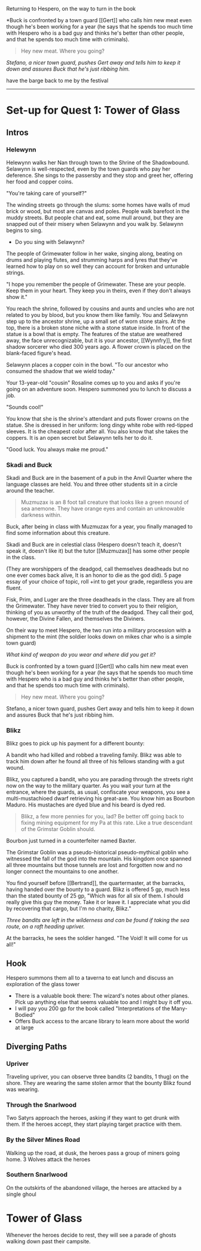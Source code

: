 




Returning to Hespero, on the way to turn in the book

*Buck is confronted by a town guard [[Gert]] who calls him new meat even though he's been working for a year (he says that he spends too much time with Hespero who is a bad guy and thinks he's better than other people, and that he spends too much time with criminals).

> Hey new meat. Where you going? 

*Stefano, a nicer town guard, pushes Gert away and tells him to keep it down and assures Buck that he's just ribbing him.*

have the barge back to me by the festival 

------------



# Set-up for Quest 1: Tower of Glass
## Intros
### Helewynn

Helewynn walks her Nan through town to the Shrine of the Shadowbound. Selawynn is well-respected, even by the town guards who pay her deference. She sings to the passersby and they stop and greet her, offering her food and copper coins.

"You're taking care of yourself?"

The winding streets go through the slums: some homes have walls of mud brick or wood, but most are canvas and poles. People walk barefoot in the muddy streets. But people chat and eat, some mull around, but they are snapped out of their misery when Selawynn and you walk by. Selawynn begins to sing. 

- Do you sing with Selawynn?

The people of Grimewater follow in her wake, singing along, beating on drums and playing flutes, and strumming harps and lyres that they've learned how to play on so well they can account for broken and untunable strings.

"I hope you remember the people of Grimewater. These are your people. Keep them in your heart. They keep you in theirs, even if they don't always show it."

You reach the shrine, followed by cousins and aunts and uncles who are not related to you by blood, but you know them like family. You and Selawynn step up to the ancestor shrine, up a small set of worn stone stairs. At the top, there is a broken stone niche with a stone statue inside. In front of the statue is a bowl that is empty. The features of the statue are weathered away, the face unrecognizable, but it is your ancestor, [[Wynnfry]], the first shadow sorcerer who died 300 years ago. A flower crown is placed on the blank-faced figure's head. 

Selawynn places a copper coin in the bowl. "To our ancestor who consumed the shadow that we wield today."

Your 13-year-old "cousin" Rosaline comes up to you and asks if you're going on an adventure soon. Hespero summoned you to lunch to discuss a job. 

"Sounds cool!"

You know that she is the shrine's attendant and puts flower crowns on the statue. She is dressed in her uniform: long dingy white robe with red-tipped sleeves. It is the cheapest color after all. You also know that she takes the coppers. It is an open secret but Selawynn tells her to do it.

"Good luck. You always make me proud."

### Skadi and Buck
Skadi and Buck are in the basement of a pub in the Anvil Quarter where the language classes are held. You and three other students sit in a circle around the teacher. 

> Muzmuzax is an 8 foot tall creature that looks like a green mound of sea anemone. They have orange eyes and contain an unknowable darkness within.

Buck, after being in class with Muzmuzax for a year, you finally managed to find some information about this creature. 

Skadi and Buck are in celestial class (Hespero doesn't teach it, doesn't speak it, doesn't like it) but the tutor [[Muzmuzax]] has some other people in the class. 

(They are worshippers of the deadgod, call themselves deadheads but no one ever comes back alive, It is an honor to die as the god did). 5 page essay of your choice of topic, roll +int to get your grade, regardless you are fluent. 

Fisk, Prim, and Luger are the three deadheads in the class. They are all from the Grimewater. They have never tried to convert you to their religion, thinking of you as unworthy of the truth of the deadgod. They call their god, however, the Divine Fallen, and themselves the Diviners. 

On their way to meet Hespero, the two run into a military procession with a shipment to the mint (the soldier looks down on mikes char who is a simple town guard)

*What kind of weapon do you wear and where did you get it?*

Buck is confronted by a town guard [[Gert]] who calls him new meat even though he's been working for a year (he says that he spends too much time with Hespero who is a bad guy and thinks he's better than other people, and that he spends too much time with criminals).

> Hey new meat. Where you going? 

Stefano, a nicer town guard, pushes Gert away and tells him to keep it down and assures Buck that he's just ribbing him.


### Blikz
Blikz goes to pick up his payment for a different bounty: 

A bandit who had killed and robbed a traveling family. Blikz was able to track him down after he found all three of his fellows standing with a gut wound.

Blikz, you captured a bandit, who you are parading through the streets right now on the way to the military quarter. As you wait your turn at the entrance, where the guards, as usual, confiscate your weapons, you see a multi-mustachioed dwarf retrieving his great-axe. You know him as Bourbon Maduro. His mustaches are dyed blue and his beard is dyed red. 

> Blikz, a few more pennies for you, lad? Be better off going back to fixing mining equipment for my Pa at this rate. Like a true descendant of the Grimstar Goblin should. 

Bourbon just turned in a counterfeiter named Baxter.

The Grimstar Goblin was a pseudo-historical pseudo-mythical goblin who witnessed the fall of the god into the mountain. His kingdom once spanned all three mountains but those tunnels are lost and forgotten now and no longer connect the mountains to one another. 

You find yourself before [[Bertrand]], the quartermaster, at the barracks, having handed over the bounty to a guard. Blikz is offered 5 gp, much less than the stated bounty of 25 gp, "Which was for all six of them. I should really give this guy the money. Take it or leave it. I appreciate what you did by recovering that cargo, but I'm no charity, Blikz."

*Three bandits are left in the wilderness and can be found if taking the sea route, on a raft heading upriver.*

At the barracks, he sees the soldier hanged. "The Void! It will come for us all!"

## Hook
Hespero summons them all to a taverna to eat lunch and discuss an exploration of the glass tower
- There is a valuable book there: The wizard's notes about other planes. Pick up anything else that seems valuable too and I might buy it off you. 
- I will pay you 200 gp for the book called "Interpretations of the Many-Bodied"
- Offers Buck access to the arcane library to learn more about the world at large

## Diverging Paths
### Upriver
Traveling upriver, you can observe three bandits (2 bandits, 1 thug) on the shore. They are wearing the same stolen armor that the bounty Blikz found was wearing. 

### Through the Snarlwood
Two Satyrs approach the heroes, asking if they want to get drunk with them. If the heroes accept, they start playing target practice with them. 

### By the Silver Mines Road
Walking up the road, at dusk, the heroes pass a group of miners going home. 3 Wolves attack the heroes

### Southern Snarlwood
On the outskirts of the abandoned village, the heroes are attacked by a single ghoul 


# Tower of Glass
Whenever the heroes decide to rest, they will see a parade of ghosts walking down past their campsite. 